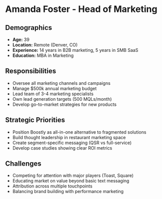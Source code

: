 # Amanda Foster - Head of Marketing

## Demographics
- **Age:** 39
- **Location:** Remote (Denver, CO)
- **Experience:** 14 years in B2B marketing, 5 years in SMB SaaS
- **Education:** MBA in Marketing

## Responsibilities
- Oversee all marketing channels and campaigns
- Manage $500k annual marketing budget
- Lead team of 3-4 marketing specialists
- Own lead generation targets (500 MQLs/month)
- Develop go-to-market strategies for new products

## Strategic Priorities
- Position Boostly as all-in-one alternative to fragmented solutions
- Build thought leadership in restaurant marketing space
- Create segment-specific messaging (QSR vs full-service)
- Develop case studies showing clear ROI metrics

## Challenges
- Competing for attention with major players (Toast, Square)
- Educating market on value beyond basic text messaging
- Attribution across multiple touchpoints
- Balancing brand building with performance marketing